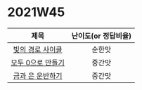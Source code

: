 # 2021W45

| 제목 | 난이도(or 정답비율) |
|:------:|:-----:|
| [빛의 경로 사이클](https://programmers.co.kr/learn/courses/30/lessons/86052) | 순한맛 |
| [모두 0으로 만들기](https://programmers.co.kr/learn/courses/30/lessons/76503) | 중간맛 |
| [금과 은 운반하기](https://programmers.co.kr/learn/courses/30/lessons/86053) | 중간맛 |
